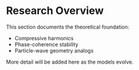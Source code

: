 # Research Overview

This section documents the theoretical foundation:

- Compressive harmonics
- Phase-coherence stability
- Particle-wave geometry analogs

More detail will be added here as the models evolve.
